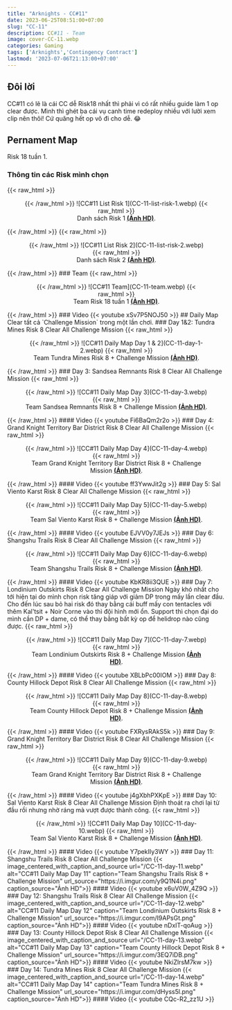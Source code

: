 ```yaml
---
title: "Arknights - CC#11"
date: 2023-06-25T08:51:00+07:00
slug: "CC-11"
description: CC#11 - Team
image: cover-CC-11.webp
categories: Gaming
tags: ['Arknights','Contingency Contract']
lastmod: '2023-07-06T21:13:00+07:00'
---
```

## Đôi lời  
CC#11 có lẽ là cái CC dễ Risk18 nhất thì phải vì có rất nhiều guide làm 1 op clear được. Mình thì ghét ba cái vụ canh time redeploy nhiều với lười xem clip nên thôi! Cứ quăng hết op vô đi cho dễ. 😂 
## Pernament Map
Risk 18 tuần 1.
### Thông tin các Risk mình chọn
{{< raw_html >}}  
<figure align="center">{{< /raw_html >}}
![CC#11 List Risk 1](CC-11-list-risk-1.webp)
{{< raw_html >}}  
<figcaption>Danh sách Risk 1 <a class="link" href="https://i.imgur.com/E6uNq6Q.png" target="_blank" rel="noopener"><b>(Ảnh HD)</b></a>.</figcaption>
</figure>{{< /raw_html >}}
{{< raw_html >}}  
<figure align="center">{{< /raw_html >}}
![CC#11 List Risk 2](CC-11-list-risk-2.webp)
{{< raw_html >}}  
<figcaption>Danh sách Risk 2 <a class="link" href="https://i.imgur.com/wqSu7eN.png" target="_blank" rel="noopener"><b>(Ảnh HD)</b></a>.</figcaption>
</figure>{{< /raw_html >}}
### Team  
{{< raw_html >}}  
<figure align="center">{{< /raw_html >}}
![CC#11 Team](CC-11-team.webp)
{{< raw_html >}}  
<figcaption>Team Risk 18 tuần 1 <a class="link" href="https://i.imgur.com/ee8Luxu.jpg" target="_blank" rel="noopener"><b>(Ảnh HD)</b></a>.</figcaption>
</figure>{{< /raw_html >}}
### Video
{{< youtube xSv7P5NOJ50 >}}
## Daily Map  
Clear tất cả `Challenge Mission` trong một lần chơi.  
### Day 1&2: Tundra Mines Risk 8 Clear All Challenge Mission  
{{< raw_html >}}  
<figure align="center">{{< /raw_html >}}
![CC#11 Daily Map Day 1 & 2](CC-11-day-1-2.webp)
{{< raw_html >}}  
<figcaption>Team Tundra Mines Risk 8 + Challenge Mission <a class="link" href="https://i.imgur.com/jeBFM9w.png" target="_blank" rel="noopener"><b>(Ảnh HD)</b></a>.</figcaption>
</figure>{{< /raw_html >}}
### Day 3: Sandsea Remnants Risk 8 Clear All Challenge Mission  
{{< raw_html >}}  
<figure align="center">{{< /raw_html >}}
![CC#11 Daily Map Day 3](CC-11-day-3.webp)
{{< raw_html >}}  
<figcaption>Team Sandsea Remnants Risk 8 + Challenge Mission <a class="link" href="https://i.imgur.com/rW2E0mj.png" target="_blank" rel="noopener"><b>(Ảnh HD)</b></a>.</figcaption>
</figure>{{< /raw_html >}}
#### Video  
{{< youtube Fi6BaQm2r2o >}}
### Day 4: Grand Knight Territory Bar District Risk 8 Clear All Challenge Mission  
{{< raw_html >}}  
<figure align="center">{{< /raw_html >}}
![CC#11 Daily Map Day 4](CC-11-day-4.webp)
{{< raw_html >}}  
<figcaption>Team Grand Knight Territory Bar District Risk 8 + Challenge Mission <a class="link" href="https://i.imgur.com/FrY4JC6.png" target="_blank" rel="noopener"><b>(Ảnh HD)</b></a>.</figcaption>
</figure>{{< /raw_html >}}
#### Video
{{< youtube ff3YwwJit2g >}}
### Day 5: Sal Viento Karst Risk 8 Clear All Challenge Mission  
{{< raw_html >}}  
<figure align="center">{{< /raw_html >}}
![CC#11 Daily Map Day 5](CC-11-day-5.webp)
{{< raw_html >}}  
<figcaption>Team Sal Viento Karst Risk 8 + Challenge Mission <a class="link" href="https://i.imgur.com/bT2QAyE.png" target="_blank" rel="noopener"><b>(Ảnh HD)</b></a>.</figcaption>
</figure>{{< /raw_html >}}
#### Video
{{< youtube EJVV0y7JEJs >}}
### Day 6: Shangshu Trails Risk 8 Clear All Challenge Mission  
{{< raw_html >}}  
<figure align="center">{{< /raw_html >}}
![CC#11 Daily Map Day 6](CC-11-day-6.webp)
{{< raw_html >}}  
<figcaption>Team Shangshu Trails Risk 8 + Challenge Mission <a class="link" href="https://i.imgur.com/l8I5cEB.png" target="_blank" rel="noopener"><b>(Ảnh HD)</b></a>.</figcaption>
</figure>{{< /raw_html >}}
#### Video
{{< youtube KbKR8ii3QUE >}}
### Day 7: Londinium Outskirts Risk 8 Clear All Challenge Mission  
Ngày khó nhất cho tới hiện tại do mình chọn risk tăng giáp với giảm DP trong mấy lần clear đầu. Cho đến lúc sau bỏ hai risk đó thay bằng cái buff mấy con tentacles với thêm Kal'tsit + Noir Corne vào thì đội hình mới ổn. Support thì chọn đại do mình cần DP + dame, có thể thay bằng bất kỳ op để helidrop nào cũng được.  
{{< raw_html >}}  
<figure align="center">{{< /raw_html >}}
![CC#11 Daily Map Day 7](CC-11-day-7.webp)
{{< raw_html >}}  
<figcaption>Team Londinium Outskirts Risk 8 + Challenge Mission <a class="link" href="https://i.imgur.com/G6BsJYt.png" target="_blank" rel="noopener"><b>(Ảnh HD)</b></a>.</figcaption>
</figure>{{< /raw_html >}}
#### Video
{{< youtube XBLbPc00IOM >}}
### Day 8: County Hillock Depot Risk 8 Clear All Challenge Mission  
{{< raw_html >}}  
<figure align="center">{{< /raw_html >}}
![CC#11 Daily Map Day 8](CC-11-day-8.webp)
{{< raw_html >}}  
<figcaption>Team County Hillock Depot Risk 8 + Challenge Mission <a class="link" href="https://i.imgur.com/u5HYxob.jpg" target="_blank" rel="noopener"><b>(Ảnh HD)</b></a>.</figcaption>
</figure>{{< /raw_html >}}
#### Video
{{< youtube FXRysRAkS5k >}}
### Day 9: Grand Knight Territory Bar District Risk 8 Clear All Challenge Mission  
{{< raw_html >}}  
<figure align="center">{{< /raw_html >}}
![CC#11 Daily Map Day 9](CC-11-day-9.webp)
{{< raw_html >}}  
<figcaption>Team Grand Knight Territory Bar District Risk 8 + Challenge Mission <a class="link" href="https://i.imgur.com/92p29cY.png" target="_blank" rel="noopener"><b>(Ảnh HD)</b></a>.</figcaption>
</figure>{{< /raw_html >}}
#### Video
{{< youtube j4gXbhPXKpE >}}
### Day 10: Sal Viento Karst Risk 8 Clear All Challenge Mission  
Định thoát ra chơi lại từ đầu rồi nhưng nhờ ráng mà vượt được thành công.  
{{< raw_html >}}  
<figure align="center">{{< /raw_html >}}
![CC#11 Daily Map Day 10](CC-11-day-10.webp)
{{< raw_html >}}  
<figcaption>Team Sal Viento Karst Risk 8 + Challenge Mission <a class="link" href="https://i.imgur.com/mrpupAq.png" target="_blank" rel="noopener"><b>(Ảnh HD)</b></a>.</figcaption>
</figure>{{< /raw_html >}}
#### Video
{{< youtube Y7pekIIy3WY >}}
### Day 11: Shangshu Trails Risk 8 Clear All Challenge Mission   
{{< image_centered_with_caption_and_source url="/CC-11-day-11.webp" alt="CC#11 Daily Map Day 11" caption="Team Shangshu Trails Risk 8 + Challenge Mission" url_source="https://i.imgur.com/y9Q1N4i.png" caption_source="Ảnh HD">}}
#### Video
{{< youtube x6uV0W_4Z9Q >}}
### Day 12: Shangshu Trails Risk 8 Clear All Challenge Mission   
{{< image_centered_with_caption_and_source url="/CC-11-day-12.webp" alt="CC#11 Daily Map Day 12" caption="Team Londinium Outskirts Risk 8 + Challenge Mission" url_source="https://i.imgur.com/I9APsGt.png" caption_source="Ảnh HD">}}
#### Video
{{< youtube nDxIT-qoAug >}}
### Day 13: County Hillock Depot Risk 8 Clear All Challenge Mission   
{{< image_centered_with_caption_and_source url="/CC-11-day-13.webp" alt="CC#11 Daily Map Day 13" caption="Team County Hillock Depot Risk 8 + Challenge Mission" url_source="https://i.imgur.com/3EQ7iDB.png" caption_source="Ảnh HD">}}
#### Video
{{< youtube NkiZlrsM7kw >}}
### Day 14: Tundra Mines Risk 8 Clear All Challenge Mission   
{{< image_centered_with_caption_and_source url="/CC-11-day-14.webp" alt="CC#11 Daily Map Day 14" caption="Team Tundra Mines Risk 8 + Challenge Mission" url_source="https://i.imgur.com/dHyss5l.png" caption_source="Ảnh HD">}}
#### Video
{{< youtube CQc-R2_zz1U >}}
